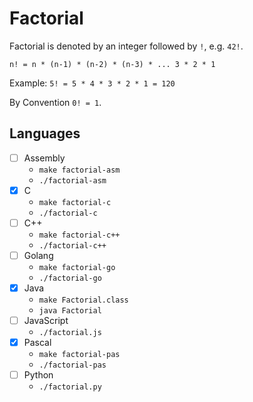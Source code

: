 # Factorial
Factorial is denoted by an integer followed by `!`, e.g. `42!`.

`n! = n * (n-1) * (n-2) * (n-3) * ... 3 * 2 * 1`

Example: `5! = 5 * 4 * 3 * 2 * 1 = 120`

By Convention `0! = 1`.

## Languages
* [ ] Assembly
    - `make factorial-asm`
    - `./factorial-asm`
* [x] C
    - `make factorial-c`
    - `./factorial-c`
* [ ] C++
    - `make factorial-c++`
    - `./factorial-c++`
* [ ] Golang
    - `make factorial-go`
    - `./factorial-go`
* [x] Java
    - `make Factorial.class`
    - `java Factorial`
* [ ] JavaScript
    - `./factorial.js`
* [x] Pascal
    - `make factorial-pas`
    - `./factorial-pas`
* [ ] Python
    - `./factorial.py`

